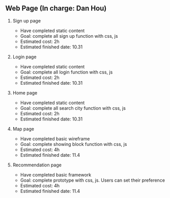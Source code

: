 ## Web Page (In charge: Dan Hou)
1. Sign up page

	- Have completed static content
	- Goal: complete all sign up function with css, js
	- Estimated cost: 2h 
	- Estimated finished date: 10.31

2. Login page

	- Have completed static content
	- Goal: complete all login function with css, js
	- Estimated cost: 2h 
	- Estimated finished date: 10.31

3. Home page

	- Have completed static content
	- Goal: complete all search city function with css, js
	- Estimated cost: 2h 
	- Estimated finished date: 10.31
	
4. Map page

	- Have completed basic wireframe
	- Goal: complete showing block function with css, js
	- Estimated cost: 4h 
	- Estimated finished date: 11.4
	
5. Recommendation page
	- Have completed basic framework
	- Goal: complete prototype with css, js. Users can set their preference
	- Estimated cost: 4h 
	- Estimated finished date: 11.4